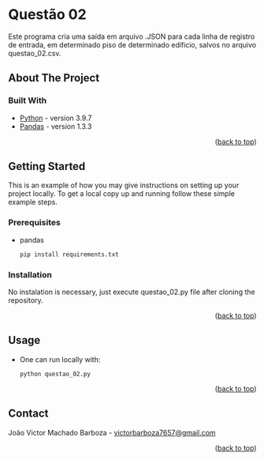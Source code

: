 # Questão 02 
Este programa cria uma saída em arquivo .JSON para cada linha de registro de entrada, em determinado piso de determinado edificio, salvos no arquivo questao_02.csv.


<!-- ABOUT THE PROJECT -->
## About The Project

### Built With

* [Python](https://www.python.org/) - version 3.9.7 
* [Pandas](https://pandas.org/) - version 1.3.3 

<p align="right">(<a href="#top">back to top</a>)</p>



<!-- GETTING STARTED -->
## Getting Started

This is an example of how you may give instructions on setting up your project locally.
To get a local copy up and running follow these simple example steps.

### Prerequisites

* pandas
  ```sh
  pip install requirements.txt
  ```



### Installation

No instalation is necessary, just execute questao_02.py file after cloning the repository.

<p align="right">(<a href="#top">back to top</a>)</p>



<!-- USAGE EXAMPLES -->
## Usage

* One can run locally with:
  ```
  python questao_02.py
  ```

<p align="right">(<a href="#top">back to top</a>)</p>


<!-- CONTACT -->
## Contact

João Victor Machado Barboza - victorbarboza7657@gmail.com

<p align="right">(<a href="#top">back to top</a>)</p>
